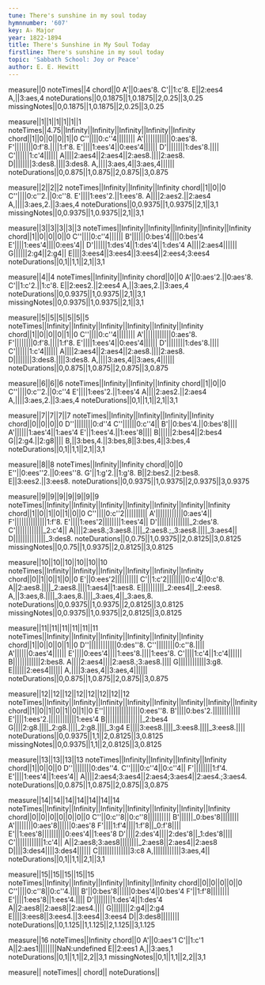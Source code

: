 ```yaml
---
tune: There's sunshine in my soul today
hymnnumber: '607'
key: A♭ Major
year: 1822-1894
title: There's Sunshine in My Soul Today
firstline: There's sunshine in my soul today
topic: 'Sabbath School: Joy or Peace'
author: E. E. Hewitt
---
```

measure||0
noteTimes||4
chord||0
A'||0:aes'8.
C'||1:c'8.
E||2:ees4
A,||3:aes,4
noteDurations||0,0.1875||1,0.1875||2,0.25||3,0.25
missingNotes||0,0.1875||1,0.1875||2,0.25||3,0.25

measure||1||1||1||1||1||1
noteTimes||4.75||Infinity||Infinity||Infinity||Infinity||Infinity
chord||1||0||0||0||1||0
C''||||0:c''4||||||||
A'||||||||||||0:aes'8.
F'||||||||0:f'8.||||1:f'8.
E'||||1:ees'4||0:ees'4||||||
D'||||||||1:des'8.||||
C'||||||1:c'4||||||
A||||2:aes4||2:aes4||2:aes8.||||2:aes8.
D||||||||3:des8.||||3:des8.
A,||||3:aes,4||3:aes,4||||||
noteDurations||0,0.875||1,0.875||2,0.875||3,0.875

measure||2||2||2
noteTimes||Infinity||Infinity||Infinity
chord||1||0||0
C''||||0:c''2.||0:c''8.
E'||||1:ees'2.||1:ees'8.
A||||2:aes2.||2:aes4
A,||||3:aes,2.||3:aes,4
noteDurations||0,0.9375||1,0.9375||2,1||3,1
missingNotes||0,0.9375||1,0.9375||2,1||3,1

measure||3||3||3||3||3
noteTimes||Infinity||Infinity||Infinity||Infinity||Infinity
chord||1||0||0||0||0
C''||||0:c''4||||||
B'||||||0:bes'4||||0:bes'4
E'||||1:ees'4||||0:ees'4||
D'||||||1:des'4||1:des'4||1:des'4
A||||2:aes4||||||
G||||||2:g4||2:g4||
E||||3:ees4||3:ees4||3:ees4||2:ees4;3:ees4
noteDurations||0,1||1,1||2,1||3,1

measure||4||4
noteTimes||Infinity||Infinity
chord||0||0
A'||0:aes'2.||0:aes'8.
C'||1:c'2.||1:c'8.
E||2:ees2.||2:ees4
A,||3:aes,2.||3:aes,4
noteDurations||0,0.9375||1,0.9375||2,1||3,1
missingNotes||0,0.9375||1,0.9375||2,1||3,1

measure||5||5||5||5||5||5
noteTimes||Infinity||Infinity||Infinity||Infinity||Infinity||Infinity
chord||1||0||0||0||1||0
C''||||0:c''4||||||||
A'||||||||||||0:aes'8.
F'||||||||0:f'8.||||1:f'8.
E'||||1:ees'4||0:ees'4||||||
D'||||||||1:des'8.||||
C'||||||1:c'4||||||
A||||2:aes4||2:aes4||2:aes8.||||2:aes8.
D||||||||3:des8.||||3:des8.
A,||||3:aes,4||3:aes,4||||||
noteDurations||0,0.875||1,0.875||2,0.875||3,0.875

measure||6||6||6
noteTimes||Infinity||Infinity||Infinity
chord||1||0||0
C''||||0:c''2.||0:c''4
E'||||1:ees'2.||1:ees'4
A||||2:aes2.||2:aes4
A,||||3:aes,2.||3:aes,4
noteDurations||0,1||1,1||2,1||3,1

measure||7||7||7||7
noteTimes||Infinity||Infinity||Infinity||Infinity
chord||0||0||0||0
D''||||||||0:d''4
C''||||||0:c''4||
B'||0:bes'4.||0:bes'8||||
A'||||||1:aes'4||1:aes'4
E'||1:ees'4.||1:ees'8||||
B||||||2:bes4||2:bes4
G||2:g4.||2:g8||||
B,||3:bes,4.||3:bes,8||3:bes,4||3:bes,4
noteDurations||0,1||1,1||2,1||3,1

measure||8||8
noteTimes||Infinity||Infinity
chord||0||0
E''||0:ees''2.||0:ees''8.
G'||1:g'2.||1:g'8.
B||2:bes2.||2:bes8.
E||3:ees2.||3:ees8.
noteDurations||0,0.9375||1,0.9375||2,0.9375||3,0.9375

measure||9||9||9||9||9||9||9
noteTimes||Infinity||Infinity||Infinity||Infinity||Infinity||Infinity||Infinity
chord||1||0||1||0||1||0||0
C''||||0:c''2||||||||||
A'||||||||||||0:aes'4||
F'||||||||||||||1:f'8.
E'||||1:ees'2||||||||1:ees'4||
D'||||||||||||||_2:des'8.
C'||||||||||||_2:c'4||
A||||2:aes8.;3:aes8.||||_2:aes8.;_3:aes8.||||_3:aes4||
D||||||||||||||_3:des8.
noteDurations||0,0.75||1,0.9375||2,0.8125||3,0.8125
missingNotes||0,0.75||1,0.9375||2,0.8125||3,0.8125

measure||10||10||10||10||10||10
noteTimes||Infinity||Infinity||Infinity||Infinity||Infinity||Infinity
chord||0||1||0||1||0||0
E'||0:ees'2||||||||||
C'||1:c'2||||||||0:c'4||0:c'8.
A||2:aes8.||||_2:aes8.||||1:aes4||1:aes8.
E||||||||||_2:ees4||_2:ees8.
A,||3:aes,8.||||_3:aes,8.||||_3:aes,4||_3:aes,8.
noteDurations||0,0.9375||1,0.9375||2,0.8125||3,0.8125
missingNotes||0,0.9375||1,0.9375||2,0.8125||3,0.8125

measure||11||11||11||11||11||11
noteTimes||Infinity||Infinity||Infinity||Infinity||Infinity||Infinity
chord||1||0||0||0||1||0
D''||||||||||||0:des''8.
C''||||||||0:c''8.||||
A'||||||0:aes'4||||||
E'||||0:ees'4||||1:ees'8.||||1:ees'8.
C'||||1:c'4||1:c'4||||||
B||||||||||||2:bes8.
A||||2:aes4||||2:aes8.;3:aes8.||||
G||||||||||||3:g8.
E||||||2:ees4||||||
A,||||3:aes,4||3:aes,4||||||
noteDurations||0,0.875||1,0.875||2,0.875||3,0.875

measure||12||12||12||12||12||12||12||12
noteTimes||Infinity||Infinity||Infinity||Infinity||Infinity||Infinity||Infinity||Infinity
chord||1||0||1||0||1||0||1||0
E''||||||||||||||||0:ees''8.
B'||||0:bes'2.||||||||||||
E'||||1:ees'2.||||||||||||1:ees'4
B||||||||||||||||_2:bes4
G||||2:g8.||||_2:g8.||||_2:g8.||||_3:g4
E||||3:ees8.||||_3:ees8.||||_3:ees8.||||
noteDurations||0,0.9375||1,1||2,0.8125||3,0.8125
missingNotes||0,0.9375||1,1||2,0.8125||3,0.8125

measure||13||13||13||13
noteTimes||Infinity||Infinity||Infinity||Infinity
chord||1||0||0||0
D''||||||||0:des''4.
C''||||0:c''4||0:c''4||
F'||||||||1:f'4.
E'||||1:ees'4||1:ees'4||
A||||2:aes4;3:aes4||2:aes4;3:aes4||2:aes4.;3:aes4.
noteDurations||0,0.875||1,0.875||2,0.875||3,0.875

measure||14||14||14||14||14||14||14
noteTimes||Infinity||Infinity||Infinity||Infinity||Infinity||Infinity||Infinity
chord||0||0||0||0||0||0||0
C''||0:c''8||0:c''8||||||||||
B'||||||_0:bes'8||||||||
A'||||||||0:aes'8||||||0:aes'8
F'||||1:f'4||||1:f'8||_0:f'8||||
E'||1:ees'8||||||||||0:ees'4||1:ees'8
D'||||2:des'4||||2:des'8||_1:des'8||||
C'||||||||||||1:c'4||
A||2:aes8;3:aes8||||||||_2:aes8||2:aes4||2:aes8
D||||3:des4||||3:des4||||||
C||||||||||||||3:c8
A,||||||||||||3:aes,4||
noteDurations||0,1||1,1||2,1||3,1

measure||15||15||15||15||15
noteTimes||Infinity||Infinity||Infinity||Infinity||Infinity
chord||0||0||0||0||0
C''||||0:c''8||0:c''4.||||
B'||0:bes'8||||||0:bes'4||0:bes'4
F'||1:f'8||||||||
E'||||1:ees'8||1:ees'4.||||
D'||||||||1:des'4||1:des'4
A||2:aes8||2:aes8||2:aes4.||||
G||||||||2:g4||2:g4
E||||3:ees8||3:ees4.||3:ees4||3:ees4
D||3:des8||||||||
noteDurations||0,1.125||1,1.125||2,1.125||3,1.125

measure||16
noteTimes||Infinity
chord||0
A'||0:aes'1
C'||1:c'1
A||2:aes1||||||||NaN:undefined
E||2:ees1
A,||3:aes,1
noteDurations||0,1||1,1||2,2||3,1
missingNotes||0,1||1,1||2,2||3,1

measure||
noteTimes||
chord||
noteDurations||

